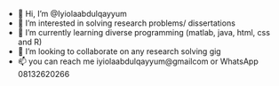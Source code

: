 - 👋 Hi, I’m @Iyiolaabdulqayyum
- 👀 I’m interested in solving research problems/ dissertations
- 🌱 I’m currently learning diverse programming (matlab, java, html, css and R)
- 💞️ I’m looking to collaborate on any research solving gig
- 📫 you can reach me iyiolaabdulqayyum@gmailcom or WhatsApp 08132620266

<!---
Iyiolaabdulqayyum/Iyiolaabdulqayyum is a ✨ special ✨ repository because its `README.md` (this file) appears on your GitHub profile.
You can click the Preview link to take a look at your changes.
--->
